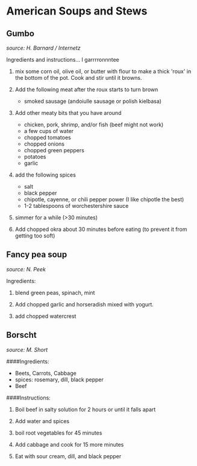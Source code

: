 American Soups and Stews
========================

Gumbo 
---------
*source: H. Barnard / Internetz*

Ingredients and instructions... I garrrronnntee

1. mix some corn oil, olive oil, or butter with flour to make a thick 'roux' in the bottom of the pot.  Cook and stir until it browns.

2. Add the following meat after the roux starts to turn brown
    - smoked sausage (andoiulle sausage or polish kielbasa)

3. Add other meaty bits that you have around
    - chicken, pork, shrimp, and/or fish (beef might not work)
    - a few cups of water
    - chopped tomatoes
    - chopped onions
    - chopped green peppers
    - potatoes
    - garlic

4. add the following spices
    - salt
    - black pepper
    - chipotle, cayenne, or chili pepper power (I like chipotle the best)
    - 1-2 tablespoons of worchestershire sauce

5. simmer for a while (>30 minutes)

6. Add chopped okra about 30 minutes before eating (to prevent it from getting too soft)

Fancy pea soup
-------------
*source: N. Peek*

Ingredients: 

1. blend green peas, spinach, mint

2. Add chopped garlic and horseradish mixed with yogurt.

3. add chopped watercrest

Borscht
------
*source: M. Short*

####Ingredients:

- Beets, Carrots, Cabbage
- spices: rosemary, dill, black pepper
- Beef

####Instructions:

1. Boil beef in salty solution for 2 hours or until it falls apart

2. Add water and spices

3. boil root vegetables for 45 minutes

4. Add cabbage and cook for 15 more minutes

5. Eat with sour cream, dill, and black pepper 


